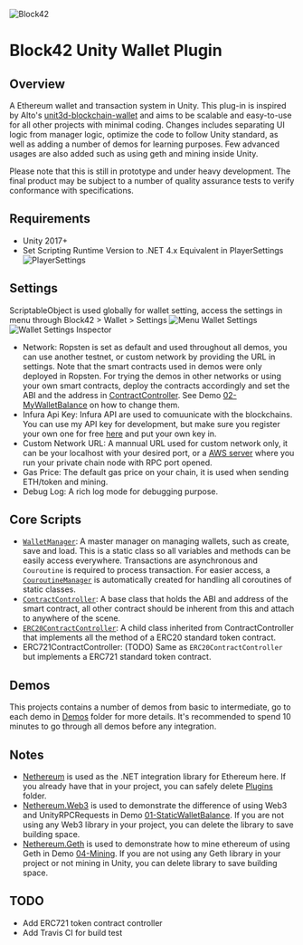 ![Block42](http://assets.block42.world/images/icons/block42_logo_200.png)

# Block42 Unity Wallet Plugin

## Overview
A Ethereum wallet and transaction system in Unity. This plug-in is inspired by Alto's [unit3d-blockchain-wallet](https://github.com/alto-io/unity3d-blockchain-wallet) and aims to be scalable and easy-to-use for all other projects with minimal coding. Changes includes separating UI logic from manager logic, optimize the code to follow Unity standard, as well as adding a number of demos for learning purposes. Few advanced usages are also added such as using geth and mining inside Unity.

Please note that this is still in prototype and under heavy development. The final product may be subject to a number of quality assurance tests to verify conformance with specifications.

## Requirements
- Unity 2017+
- Set Scripting Runtime Version to .NET 4.x Equivalent in PlayerSettings
![PlayerSettings](Documents/Intro/00_playersettings.png)

## Settings
ScriptableObject is used globally for wallet setting, access the settings in menu through Block42 > Wallet > Settings
![Menu Wallet Settings](Documents/Intro/01_menu_wallet_settings.png)
![Wallet Settings Inspector](Documents/Intro/02_wallet_settings_inspector.png)

- Network: 
Ropsten is set as default and used throughout all demos, you can use another testnet, or custom network by providing the URL in settings. Note that the smart contracts used in demos were only deployed in Ropsten. For trying the demos in other networks or using your own smart contracts, deploy the contracts accordingly and set the ABI and the address in [ContractController](Assets/Block42/Wallet/Scripts/Contracts/ContractController.cs). See Demo [02-MyWalletBalance](Assets/Block42/Wallet/Demos/02-MyWalletBalance) on how to change them.
- Infura Api Key:
Infura API are used to comuunicate with the blockchains. You can use my API key for development, but make sure you register your own one for free [here](https://infura.io/) and put your own key in.
- Custom Network URL:
A mannual URL used for custom network only, it can be your localhost with your desired port, or a [AWS server](https://medium.com/coinmonks/run-an-ethereum-node-on-aws-for-free-afca27f253ed) where you run your private chain node with RPC port opened.
- Gas Price:
The default gas price on your chain, it is used when sending ETH/token and mining.
- Debug Log:
A rich log mode for debugging purpose.

## Core Scripts
- [`WalletManager`](Assets/Block42/Wallet/Scripts/WalletManager.cs): A master manager on managing wallets, such as create, save and load. This is a static class so all variables and methods can be easily access everywhere. Transactions are asynchronous and `Couroutine` is required to process transaction. For easier access, a [`CouroutineManager`](Assets/Block42/Common/Utils/CoroutineManager.cs) is automatically created for handling all coroutines of static classes.
- [`ContractController`](Assets/Block42/Wallet/Scripts/Contracts/ContractController.cs): A base class that holds the ABI and address of the smart contract, all other contract should be inherent from this and attach to anywhere of the scene.
- [`ERC20ContractController`](Assets/Block42/Wallet/Scripts/Contracts/ContractController.cs): A child class inherited from ContractController that implements all the method of a ERC20 standard token contract. 
- ERC721ContractController: (TODO) Same as `ERC20ContractController` but implements a ERC721 standard token contract.

## Demos
This projects contains a number of demos from basic to intermediate, go to each demo in [Demos](Assets/Block42/Wallet/Demos) folder for more details. It's recommended to spend 10 minutes to go through all demos before any integration. 


## Notes
- [Nethereum](https://github.com/Nethereum/Nethereum) is used as the .NET integration library for Ethereum here. If you already have that in your project, you can safely delete [Plugins](Assets/Block42/Plugins) folder. 
- [Nethereum.Web3](Assets/Block42/Plugins/Nethereum/Nethereum.Web3.dll) is used to demonstrate the difference of using Web3 and UnityRPCRequests in Demo [01-StaticWalletBalance](Assets/Block42/Wallet/Demos/01-StaticWalletBalance). If you are not using any Web3 library in your project, you can delete the library to save building space.
- [Nethereum.Geth](Assets/Block42/Plugins/Nethereum/Nethereum.Geth) is used to demonstrate how to mine ethereum of using Geth in Demo [04-Mining](Assets/Block42/Wallet/Demos/04-Mining). If you are not using any Geth library in your project or not mining in Unity, you can delete library to save building space.

## TODO
- Add ERC721 token contract controller
- Add Travis CI for build test